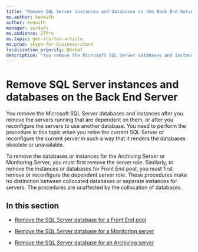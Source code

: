 ```yaml
---
title: "Remove SQL Server instances and databases on the Back End Server"
ms.author: kenwith
author: kenwith
manager: serdars
ms.audience: ITPro
ms.topic: get-started-article
ms.prod: skype-for-business-itpro
localization_priority: Normal
description: "You remove the Microsoft SQL Server databases and instances after you remove the servers running that are dependent on them, or after you reconfigure the servers to use another database. You need to perform the procedure in this topic when you retire the current SQL Server or reconfigure the current server in such a way that it renders the databases obsolete or unavailable."
---
```


# Remove SQL Server instances and databases on the Back End Server

You remove the Microsoft SQL Server databases and instances after you remove the servers running that are dependent on them, or after you reconfigure the servers to use another database. You need to perform the procedure in this topic when you retire the current SQL Server or reconfigure the current server in such a way that it renders the databases obsolete or unavailable.
  
To remove the databases or instances for the Archiving Server or Monitoring Server, you must first remove the server role. Similarly, to remove the instances or databases for Front End pool, you must first remove or reconfigure the dependent server role. These procedures make no distinction between collocated databases or separate instances for servers. The procedures are unaffected by the collocation of databases.
  
## In this section

- [Remove the SQL Server database for a Front End pool](remove-the-sql-server-database-for-a-front-end-pool.md)
    
- [Remove the SQL Server database for a Monitoring server](remove-the-sql-server-database-for-a-monitoring-server.md)
    
- [Remove the SQL Server database for an Archiving server](remove-the-sql-server-database-for-an-archiving-server.md)
    

